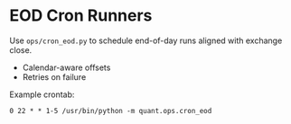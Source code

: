 # EOD Cron Runners

Use `ops/cron_eod.py` to schedule end-of-day runs aligned with exchange close.

- Calendar-aware offsets
- Retries on failure

Example crontab:

```
0 22 * * 1-5 /usr/bin/python -m quant.ops.cron_eod
```